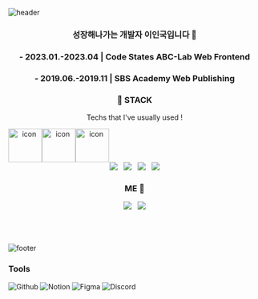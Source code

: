 ![header](https://capsule-render.vercel.app/api?type=waving&color=gradient&height=230&text=HELLO!&fontAlign=70&fontAlignY=40&animation=twinkling)

<div align="center">

<h3 align=center>성장해나가는 개발자 이인국입니다 👋 </h3>

<h3>- 2023.01.-2023.04 |  Code States ABC-Lab Web Frontend</h3>
<h3>- 2019.06.-2019.11 |  SBS Academy Web Publishing </h3>

<h3 align="center">📌 STACK </h3>
<p align="center"> Techs that I've usually used ! </p>

<div style="display: flex; align-items: flex-start;"><img src="https://techstack-generator.vercel.app/js-icon.svg" alt="icon" width="67" height="67" /><img src="https://techstack-generator.vercel.app/react-icon.svg" alt="icon" width="67" height="67" /><img src="https://techstack-generator.vercel.app/redux-icon.svg" alt="icon" width="67" height="67" /></div>

<div>
<img src="https://img.shields.io/badge/HTML5-e74c3c?style=flat-square&logo=HTML5&logoColor=white"></img> &nbsp <img src="https://img.shields.io/badge/CSS3-0A84FF?style=flat-square&logo=CSS3&logoColor=white"> &nbsp <img src="https://img.shields.io/badge/JavaScript-FFCD11?style=flat-square&logo=JavaScript&logoColor=white"></img> &nbsp <img src="https://img.shields.io/badge/React-00BCF6?style=flat-square&logo=React&logoColor=white"></img>
</div>

<h3 align="center"> ME 🦙 </h3>

<div>
<a href="https://velog.io/@96_inggu" target="_blank"><img src="https://img.shields.io/badge/Velog-20c997?style=flat-square&logo=velog&logoColor=white"/></a> &nbsp <a href="mailto:dlsrnr403@gmail.com" target="_blank"><img src="https://img.shields.io/badge/Gmail-EA4335?style=flat-square&logo=gmail&logoColor=white"/></a>
</div>

<br>

<br>
<br>

</div>

![footer](https://capsule-render.vercel.app/api?section=footer&type=waving&color=gradient)



### Tools
![Github](https://img.shields.io/badge/Github-89a8ff?style=flat&logo=github&logoColor=white)
![Notion](https://img.shields.io/badge/Notion-89a8ff?style=flat&logo=notion&logoColor=white)
![Figma](https://img.shields.io/badge/Figma-89a8ff?style=flat&logo=figma&logoColor=white)
![Discord](https://img.shields.io/badge/Discord-89a8ff?style=flat&logo=discord&logoColor=white)
